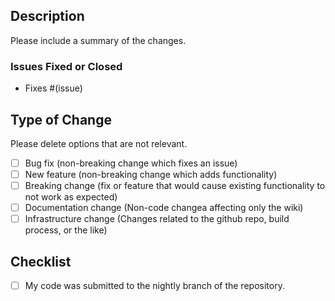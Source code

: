 ## Description

Please include a summary of the changes.

### Issues Fixed or Closed

- Fixes #(issue)

## Type of Change

Please delete options that are not relevant.

- [ ] Bug fix (non-breaking change which fixes an issue)
- [ ] New feature (non-breaking change which adds functionality)
- [ ] Breaking change (fix or feature that would cause existing functionality to not work as expected)
- [ ] Documentation change (Non-code changea affecting only the wiki)
- [ ] Infrastructure change (Changes related to the github repo, build process, or the like)

## Checklist

- [ ] My code was submitted to the nightly branch of the repository.
